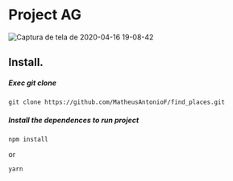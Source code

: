 <h1>Project AG</h1>

<p>
</p>


![Captura de tela de 2020-04-16 19-08-42](https://user-images.githubusercontent.com/40186689/79511561-e7cf1c00-8015-11ea-80bc-c61a434412c2.png)



<h2>Install.</h2>

<h5>Exec git clone </h5>

```
git clone https://github.com/MatheusAntonioF/find_places.git
```

<h5>Install the dependences to run project</h5> 

```
npm install
```

or

```
yarn
```


